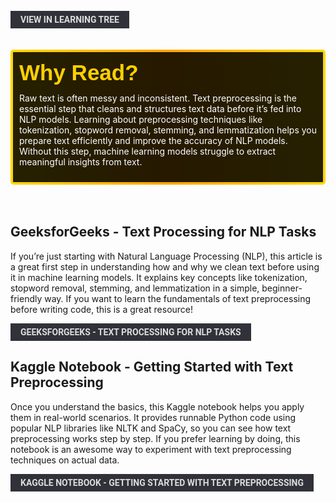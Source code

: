 <br>
<a href='/learning-tree?node=33' style='
    background-color: #31313a;
    color: gainsboro;
    padding: 6px 16px;
    border: none
    border-radius: 4px;
    text-transform: uppercase;
    font-family: "Roboto", sans-serif;
    font-size: 1em;
    font-weight: bold;
    cursor: pointer;
    text-decoration: none;
    display: inline-block;'
>
  View in Learning Tree
</a>

<br>
<br>
<br>

<div style='
  position: relative;
  padding: 10px; 
  border-radius: 5px;
  background-color: rgba(0, 0, 0, 0.85); 
  border: 4px solid transparent;
  background-image: linear-gradient(90deg, rgba(0, 0, 0, 0.85), rgba(0, 0, 0, 0.85)), linear-gradient(90deg, gold, orange, gold);
  background-origin: border-box;
  background-clip: padding-box, border-box;
'>

<svg width='200' height='50' style='display: block; margin-bottom: 5px;'>
  <text x='0' y='35' font-size='35' font-family='Arial' font-weight='bold' fill='gold'>
    Why Read?
    <animate attributeName='fill' values='gold; orange; gold' dur='3s' repeatCount='indefinite' />
  </text>
</svg>

<p style='color: white; margin-top: 2px;'>Raw text is often messy and inconsistent. Text preprocessing is the essential step that cleans and structures text data before it’s fed into NLP models. Learning about preprocessing techniques like tokenization, stopword removal, stemming, and lemmatization helps you prepare text efficiently and improve the accuracy of NLP models. Without this step, machine learning models struggle to extract meaningful insights from text.
</p>
</div>

<br/>
<br/>

## **GeeksforGeeks - Text Processing for NLP Tasks**
If you’re just starting with Natural Language Processing (NLP), this article is a great first step in understanding how and why we clean text before using it in machine learning models. It explains key concepts like tokenization, stopword removal, stemming, and lemmatization in a simple, beginner-friendly way. If you want to learn the fundamentals of text preprocessing before writing code, this is a great resource!
<br/>

<a href='https://www.geeksforgeeks.org/text-preprocessing-for-nlp-tasks/' style='
    background-color: #31313a;
    color: gainsboro;
    padding: 6px 16px;
    border: none
    border-radius: 4px;
    text-transform: uppercase;
    font-family: "Roboto", sans-serif;
    font-size: 1em;
    font-weight: bold;
    cursor: pointer;
    text-decoration: none;
    display: inline-block;'
/> GeeksforGeeks - Text Processing for NLP Tasks
<br>
</a>

## **Kaggle Notebook - Getting Started with Text Preprocessing**
Once you understand the basics, this Kaggle notebook helps you apply them in real-world scenarios. It provides runnable Python code using popular NLP libraries like NLTK and SpaCy, so you can see how text preprocessing works step by step. If you prefer learning by doing, this notebook is an awesome way to experiment with text preprocessing techniques on actual data.
<br/>

<a href='https://www.kaggle.com/code/sudalairajkumar/getting-started-with-text-preprocessing' style='
    background-color: #31313a;
    color: gainsboro;
    padding: 6px 16px;
    border: none
    border-radius: 4px;
    text-transform: uppercase;
    font-family: "Roboto", sans-serif;
    font-size: 1em;
    font-weight: bold;
    cursor: pointer;
    text-decoration: none;
    display: inline-block;'
/> Kaggle Notebook - Getting Started with Text Preprocessing
<br>
</a>



